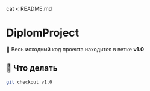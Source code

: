 cat <<EOF > README.md
# DiplomProject

👋 Весь исходный код проекта находится в ветке **v1.0**

## 🔀 Что делать

```bash
git checkout v1.0